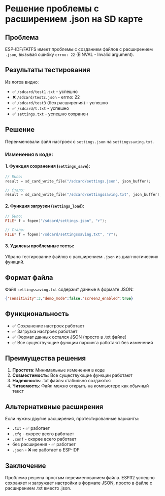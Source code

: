 # Решение проблемы с расширением .json на SD карте

## Проблема
ESP-IDF/FATFS имеет проблемы с созданием файлов с расширением `.json`, вызывая ошибку `errno: 22` (EINVAL - Invalid argument).

## Результаты тестирования
Из логов видно:
- ✅ `/sdcard/test1.txt` - успешно
- ❌ `/sdcard/test2.json` - errno: 22
- ✅ `/sdcard/test3` (без расширения) - успешно  
- ✅ `/sdcard/t.txt` - успешно
- ✅ `settings.txt` - успешно сохранен

## Решение
Переименовали файл настроек с `settings.json` на `settingssaving.txt`.

### Изменения в коде:

#### 1. Функция сохранения (`settings_save`):
```c
// Было:
result = sd_card_write_file("/sdcard/settings.json", json_buffer);

// Стало:
result = sd_card_write_file("/sdcard/settingssaving.txt", json_buffer);
```

#### 2. Функция загрузки (`settings_load`):
```c
// Было:
FILE* f = fopen("/sdcard/settings.json", "r");

// Стало:
FILE* f = fopen("/sdcard/settingssaving.txt", "r");
```

#### 3. Удалены проблемные тесты:
Убрано тестирование файлов с расширением `.json` из диагностических функций.

## Формат файла
Файл `settingssaving.txt` содержит данные в формате JSON:
```json
{"sensitivity":3,"demo_mode":false,"screen3_enabled":true}
```

## Функциональность
- ✅ Сохранение настроек работает
- ✅ Загрузка настроек работает
- ✅ Формат данных остался JSON (просто в .txt файле)
- ✅ Все существующие функции парсинга работают без изменений

## Преимущества решения
1. **Простота**: Минимальные изменения в коде
2. **Совместимость**: Все существующие функции работают
3. **Надежность**: .txt файлы стабильно создаются
4. **Читаемость**: Файл можно открыть на компьютере как обычный текст

## Альтернативные расширения
Если нужны другие расширения, протестированные варианты:
- `.txt` - ✅ работает
- `.cfg` - скорее всего работает  
- `.conf` - скорее всего работает
- без расширения - ✅ работает
- `.json` - ❌ не работает в ESP-IDF

## Заключение
Проблема решена простым переименованием файла. ESP32 успешно сохраняет и загружает настройки в формате JSON, просто в файле с расширением .txt вместо .json.
